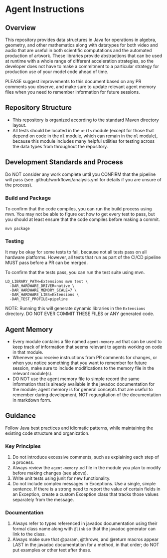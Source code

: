 # Agent Instructions

## Overview
This repository provides data structures in Java for operations in algebra, geometry, and
other mathematics along with datatypes for both video and audio that are useful in both
scientific computations and the automated production of artwork. These libraries provide
abstractions that can be used at runtime with a whole range of different acceleration
strategies, so the developer does not have to make a commitment to a particular strategy
for production use of your model code ahead of time.

PLEASE suggest improvements to this document based on any PR comments you observe,
and make sure to update relevant agent memory files when you need to remember information
for future sessions.

## Repository Structure
- This repository is organized according to the standard Maven directory layout.
- All tests should be located in the `utils` module (except for those that depend on code in the
  `ml` module, which can remain in the `ml` module), because this module includes many helpful
  utilities for testing across the data types from throughout the repository.


## Development Standards and Process

Do NOT consider any work complete until you CONFIRM that the pipeline will pass
(see .github/workflows/analysis.yml for details if you are unsure of the process).

### Build and Package

To confirm that the code compiles, you can run the build process using mvn.
You may not be able to figure out how to get every test to pass, but you should
at least ensure that the code compiles before making a commit.

```shell
mvn package
```

### Testing
It may be okay for some tests to fail, because not all tests pass on all hardware platforms.
However, all tests that run as part of the CI/CD pipeline MUST pass before a PR can be merged.

To confirm that the tests pass, you can run the test suite using mvn.

```shell
LD_LIBRARY_PATH=Extensions mvn test \
  -DAR_HARDWARE_DRIVER=native \
  -DAR_HARDWARE_MEMORY_SCALE=7 \
  -DAR_HARDWARE_LIBS=Extensions \
  -DAR_TEST_PROFILE=pipeline
```

NOTE: Running this will generate dynamic libraries in the `Extensions` directory.
DO NOT EVER COMMIT THESE FILES or ANY generated code.

## Agent Memory
- Every module contains a file named `agent-memory.md` that can be used to keep track of
  information that seems relevant to agents working on code in that module.
- Whenever you receive instructions from PR comments for changes, or when you notice something
  that you want to remember for future session, make sure to include modifications to the memory
  file in the relevant module(s).
- DO NOT use the agent memory file to simple record the same information that is already available
  in the javadoc documentation for the module; agent memory is for general concepts that are useful
  to remember during development, NOT regurgitation of the documentation in markdown form.


## Guidance
Follow Java best practices and idiomatic patterns, while maintaining the existing code structure and organization.

### Key Principles
1. Do not introduce excessive comments, such as explaining each step of a process.
2. Always review the `agent-memory.md` file in the module you plan to modify before making changes (see above).
3. Write unit tests using junit for new functionality.
4. Do not include complex messages in Exceptions. Use a single, simple sentence.
   If there is a strong need to report the value of certain fields in an Exception, create a
   custom Exception class that tracks those values separately from the message.

### Documentation
1. Always refer to types referenced in javadoc documentation using their formal class name
   along with `@link` so that the javadoc generator can link to the class.
2. Always make sure that @param, @throws, and @return macros appear LAST in the javadoc
   documentation for a method, in that order; do NOT put examples or other text after these.